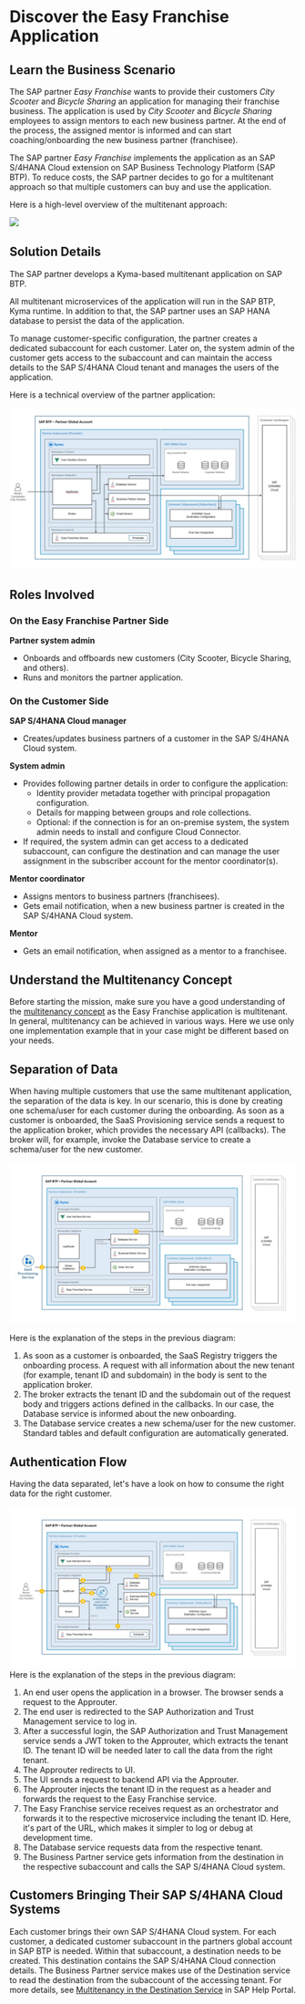 # Discover the Easy Franchise Application

## Learn the Business Scenario

The SAP partner *Easy Franchise* wants to provide their customers *City Scooter* and *Bicycle Sharing* an application for managing their franchise business. The application is used by *City Scooter* and *Bicycle Sharing* employees to assign mentors to each new business partner. At the end of the process, the assigned mentor is informed and can start coaching/onboarding the new business partner (franchisee).

The SAP partner *Easy Franchise* implements the application as an SAP S/4HANA Cloud extension on SAP Business Technology Platform (SAP BTP). To reduce costs, the SAP partner decides to go for a multitenant approach so that multiple customers can buy and use the application.

Here is a high-level overview of the multitenant approach:

![](https://raw.githubusercontent.com/SAP-samples/btp-kyma-multitenant-extension/main/documentation/discover/business-story/images/Business-Concept-Multi-tenant.drawio.png)

## Solution Details

The SAP partner develops a Kyma-based multitenant application on SAP BTP.

All multitenant microservices of the application will run in the SAP BTP, Kyma runtime. In addition to that, the SAP partner uses an SAP HANA database to persist the data of the application. 

To manage customer-specific configuration, the partner creates a dedicated subaccount for each customer. Later on, the system admin of the customer gets access to the subaccount and can maintain the access details to the SAP S/4HANA Cloud tenant and manages the users of the application.

Here is a technical overview of the partner application:

![](https://raw.githubusercontent.com/SAP-samples/btp-kyma-multitenant-extension/main/documentation/images/kyma-diagrams-focus-components/Slide9.jpeg)

## Roles Involved

### On the Easy Franchise Partner Side

**Partner system admin**

* Onboards and offboards new customers (City Scooter, Bicycle Sharing, and others).
* Runs and monitors the partner application.

### On the Customer Side

**SAP S/4HANA Cloud manager**
* Creates/updates business partners of a customer in the SAP S/4HANA Cloud system.

**System admin**
* Provides following partner details in order to configure the application:
  * Identity provider metadata together with principal propagation configuration.
  * Details for mapping between groups and role collections.
  * Optional: if the connection is for an on-premise system, the system admin needs to install and configure Cloud Connector.
* If required, the system admin can get access to a dedicated subaccount, can configure the destination and can manage the user assignment in the subscriber account for the mentor coordinator(s).

**Mentor coordinator**
* Assigns mentors to business partners (franchisees).
* Gets email notification, when a new business partner is created in the SAP S/4HANA Cloud system.

**Mentor**
* Gets an email notification, when assigned as a mentor to a franchisee.

## Understand the Multitenancy Concept

Before starting the mission, make sure you have a good understanding of the [multitenancy concept](https://blogs.sap.com/2018/09/26/multitenancy-architecture-on-sap-cloud-platform-cloud-foundry-environment/) as the Easy Franchise application is multitenant. In general, multitenancy can be achieved in various ways. Here we use only one implementation example that in your case might be different based on your needs.

## Separation of Data

When having multiple customers that use the same multitenant application, the separation of the data is key. In our scenario, this is done by creating one schema/user for each customer during the onboarding. As soon as a customer is onboarded, the SaaS Provisioning service sends a request to the application broker, which provides the necessary API (callbacks). The broker will, for example, invoke the Database service to create a schema/user for the new customer.

![](https://raw.githubusercontent.com/SAP-samples/btp-kyma-multitenant-extension/main/documentation/images/easyfranchise-diagrams/Slide6.jpeg)

  Here is the explanation of the steps in the previous diagram:
  1. As soon as a customer is onboarded, the SaaS Registry triggers the onboarding process. A request with all information about the new tenant (for example, tenant ID and subdomain) in the body is sent to the application broker.
  1. The broker extracts the tenant ID and the subdomain out of the request body and triggers actions defined in the callbacks. In our case, the Database service is informed about the new onboarding.
  1. The Database service creates a new schema/user for the new customer. Standard tables and default configuration are automatically generated.


## Authentication Flow

Having the data separated, let's have a look on how to consume the right data for the right customer.

![](https://raw.githubusercontent.com/SAP-samples/btp-kyma-multitenant-extension/main/documentation/images/easyfranchise-diagrams/Slide5.jpeg)
  Here is the explanation of the steps in the previous diagram:
  1. An end user opens the application in a browser. The browser sends a request to the Approuter.
  1. The end user is redirected to the SAP Authorization and Trust Management service to log in.
  1. After a successful login, the SAP Authorization and Trust Management service sends a JWT token to the Approuter, which extracts the tenant ID. The tenant ID will be needed later to call the data from the right tenant.
  1. The Approuter redirects to UI.
  1. The UI sends a request to backend API via the Approuter.
  1. The Approuter injects the tenant ID in the request as a header and forwards the request to the Easy Franchise service.
  1. The Easy Franchise service receives request as an orchestrator and forwards it to the respective microservice including the tenant ID. Here, it's part of the URL, which makes it simpler to log or debug at development time.
  1. The Database service requests data from the respective tenant.
  1. The Business Partner service gets information from the destination in the respective subaccount and calls the SAP S/4HANA Cloud system.

## Customers Bringing Their SAP S/4HANA Cloud Systems

Each customer brings their own SAP S/4HANA Cloud system.
For each customer, a dedicated customer subaccount in the partners global account in SAP BTP is needed.
Within that subaccount, a destination needs to be created. This destination contains the SAP S/4HANA Cloud connection details. The Business Partner service makes use of the Destination service to read the destination from the subaccount of the accessing tenant. For more details, see [Multitenancy in the Destination Service](https://help.sap.com/viewer/cca91383641e40ffbe03bdc78f00f681/Cloud/en-US/4e07f250fe5d441cab09f69e22909198.html) in SAP Help Portal.
